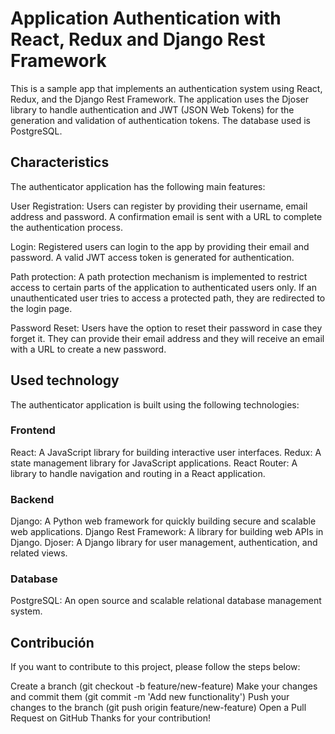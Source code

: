 # Application Authentication with React, Redux and Django Rest Framework

This is a sample app that implements an authentication system using React, Redux, and the Django Rest Framework. The application uses the Djoser library to handle authentication and JWT (JSON Web Tokens) for the generation and validation of authentication tokens. The database used is PostgreSQL.

## Characteristics

The authenticator application has the following main features:

User Registration: Users can register by providing their username, email address and password. A confirmation email is sent with a URL to complete the authentication process.

Login: Registered users can login to the app by providing their email and password. A valid JWT access token is generated for authentication.

Path protection: A path protection mechanism is implemented to restrict access to certain parts of the application to authenticated users only. If an unauthenticated user tries to access a protected path, they are redirected to the login page.

Password Reset: Users have the option to reset their password in case they forget it. They can provide their email address and they will receive an email with a URL to create a new password.

## Used technology

The authenticator application is built using the following technologies:

### Frontend

React: A JavaScript library for building interactive user interfaces.
Redux: A state management library for JavaScript applications.
React Router: A library to handle navigation and routing in a React application.

### Backend

Django: A Python web framework for quickly building secure and scalable web applications.
Django Rest Framework: A library for building web APIs in Django.
Djoser: A Django library for user management, authentication, and related views.

### Database

PostgreSQL: An open source and scalable relational database management system.

## Contribución

If you want to contribute to this project, please follow the steps below:

Create a branch (git checkout -b feature/new-feature)
Make your changes and commit them (git commit -m 'Add new functionality')
Push your changes to the branch (git push origin feature/new-feature)
Open a Pull Request on GitHub
Thanks for your contribution!
